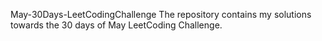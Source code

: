 May-30Days-LeetCodingChallenge
The repository contains my solutions towards the 30 days of May LeetCoding Challenge.
